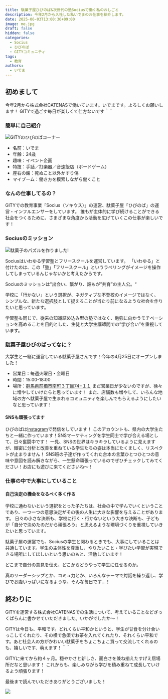 ```yaml
---
title: 駄菓子屋ひびのば&次世代の塾Sociusで働く私のおしごと
description: 今年2月から入社した私いでまのお仕事を紹介します。
date: 2025-06-03T13:00:36+09:00
image: me.jpg
draft: false
hidden: false
categories:
  - Socius
  - ひびのば
  - GITYコミュニティ
tags:
  - 教育
authors: 
  - いでま
---
```


## 初めまして

今年2月から株式会社CATENASで働いています。いでまです。よろしくお願いします！
GITYで過ごす毎日が楽しくて仕方ないです＾＾

### 簡単に自己紹介

![GITYのひびのばコーナー](me.jpg)

- 名前：いでま
- 年齢：24歳
- 趣味：イベント企画
- 特技：手話／打楽器／音速飯店（ボードゲーム）
- 座右の銘：死ぬこと以外かすり傷
- マイブーム：働き方を模索しながら働くこと

### なんの仕事してるの？

GITYでの教育事業「Socius（ソキウス）」の運営、駄菓子屋「ひびのば」の運営・インフルエンサーをしています。
誰もが主体的に学び続けることができる社会をつくるために、さまざまな角度から活動を広げていくこの仕事が楽しいです！

### Sociusのミッション

![駄菓子のパズルを作りました!](socius.jpg)

Sociusはいわゆる学習塾とフリースクールを運営しています。
「いわゆる」と付けたのは、この「塾」「フリースクール」というラベリングがイメージを操作してしまっているんじゃないかと考えたからです。

Sociusのミッションは"出会い、繋がり、誰もが”共育”の主人公。“

学校に「行かない」という選択が、ネガティブな不登校のイメージではなく、
シンプルな、新たな選択肢として捉えることが当たり前になるような社会を作りたいと思っています。

学習塾も同じで、従来の知識詰め込み型の塾ではなく、勉強に向かうモチベーションを高めることを目的とした、生徒と大学生講師間での”学び合い”を重視しています。

### 駄菓子屋ひびのばってなに？

 大学生と一緒に運営している駄菓子屋さんです！今年の4月25日にオープンしました！

- 営業日：毎週火曜日・金曜日
- 時間：15:00-18:00
- 場所：[群馬県前橋市南町３丁目74−１１](https://g.co/kgs/FPmur5c)
まだ営業日が少ないのですが、徐々に増やしていけたらと思っています！
また、店舗数も増やして、いろんな地域の方へ駄菓子屋で生まれるコミュニティを楽しんでもらえるようにしたいなと思っています！

#### SNSも頑張ってます

ひびのばは[Instagram](https://www.instagram.com/hibinoba_dagashi/reels/)で発信をしています！
 このアカウントも、県内の大学生たちと一緒に作っています！SNSマーケティングを学生同士で学び合える場として、日々奮闘中です！
一見、SNSの世界はキラキラしているように見えますが、緻密に分析と改善を重ねている学生たちの姿は本当にたくましく、リスペクトが止まりません！
 SNS班の子達が作ってくれた台本の言葉ひとつひとつの意味や意図を読み解きながら、一生懸命頑張っているのでぜひチェックしてみてください！お店にも遊びに来てくださいね〜！

### 仕事の中で大事にしていること

#### 自己決定の機会をなるべく多く作る

学校に通わないという選択をとった子たちは、社会の中で学んでいくということであり、一つ一つの意思決定がその後の人生に大きな影響を与えることがあります。
日々の小さな決断も、学校に行く・行かないという大きな決断も、子どもが「自分で決めたのだから頑張ろう」と思えるような環境づくりを重視していきたいと思っています。

駄菓子屋の運営でも、Sociusの学生と関わるときでも、大事にしていることは共通しています。学生の主体性を尊重し、やりたいこと・学びたい学習が実現できる場所にしてほしいという思いのもと、活動しています！

どこまで自分の意見を伝え、どこからどうやって学生に任せるのか。

真のリーダーシップとか、コミュ力とか、いろんなテーマで対話を繰り返し、学びでお腹いっぱいになるような、そんな毎日です…！

## 終わりに

GITYを運営する株式会社CATENASでの生活について、考えていることなどざっくばらんに書かせていただきました。いかがでしたか〜！

GITYは今日も、平和です。どれくらい平和かというと、学生が甘食を分け合いっこしてくれたり、その横で急須でお茶を入れてくれたり、それくらい平和です。あと社会人の方がかわいい駄菓子をちょこちょこ買って交流してくれるのも、嬉しいです、萌えます！＾＾

GITYに来てから約４ヶ月。穏やかさと新しさ、面白さを兼ね揃えたすげえ居場所だなと思います！
これからも、楽しみながら学びを積み重ねて成長していけるよう頑張ります！

最後まで読んでいただきありがとうございました！

<!-- markdownlint-disable no-alt-text -->
![](gity.jpg)
